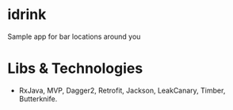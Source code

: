 # idrink

Sample app for bar locations around you

# Libs & Technologies

* RxJava, MVP, Dagger2, Retrofit, Jackson, LeakCanary, Timber, Butterknife.
